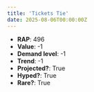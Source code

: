 ```yaml
---
title: 'Tickets Tie'
date: 2025-08-06T00:00:00Z
---
```

- **RAP**: 496
- **Value**: -1
- **Demand level**: -1
- **Trend**: -1
- **Projected?**: True
- **Hyped?**: True
- **Rare?**: True
